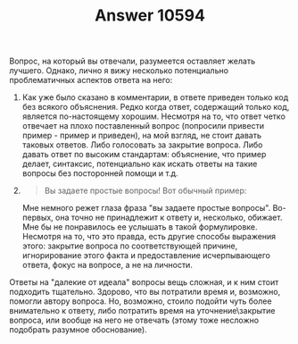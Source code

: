 ﻿---
title: "Answer 10594"
se.owner.user_id: 337980
se.owner.display_name: "Anton Menshov"
se.owner.link: "https://ru.meta.stackoverflow.com/users/337980/anton-menshov"
se.answer_id: 10594
se.question_id: 10593
se.post_type: answer
se.score: 4
se.is_accepted: True
---
<p>Вопрос, на который вы отвечали, разумеется оставляет желать лучшего. Однако, лично я вижу несколько потенциально проблематичных аспектов ответа на него:</p>
<ol>
<li><p>Как уже было сказано в комментарии, в ответе приведен только код без всякого объяснения. Редко когда ответ, содержащий только код, является по-настоящему хорошим. Несмотря на то, что ответ четко отвечает на плохо поставленный вопрос (попросили привести пример - пример и приведен), на мой взгляд, не стоит давать таковых ответов. Либо голосовать за закрытие вопроса. Либо давать ответ по высоким стандартам: объяснение, что пример делает, синтаксис, потенциально как искать ответы на такие вопросы без посторонней помощи и т.д.</p>
</li>
<li>
<blockquote>
<p>Вы задаете простые вопросы! Вот обычный пример:</p>
</blockquote>
<p>Мне немного режет глаза фраза &quot;вы задаете простые вопросы&quot;. Во-первых, она точно не принадлежит к ответу и, несколько, обижает. Мне бы не понравилось ее услышать в такой формулировке. Несмотря на то, что это правда, есть другие способы выражения этого: закрытие вопроса по соответствующей причине, игнорирование этого факта и предоставление исчерпывающего ответа, фокус на вопросе, а не на личности.</p>
</li>
</ol>
<p>Ответы на &quot;далекие от идеала&quot; вопросы вещь сложная, и к ним стоит подходить тщательно. Здорово, что вы потратили время и, возможно, помогли автору вопроса. Но, возможно, стоило подойти чуть более внимательно к ответу, либо потратить время на уточнение\закрытие вопроса, или вообще на него не отвечать (этому тоже несложно подобрать разумное обоснование).</p>
